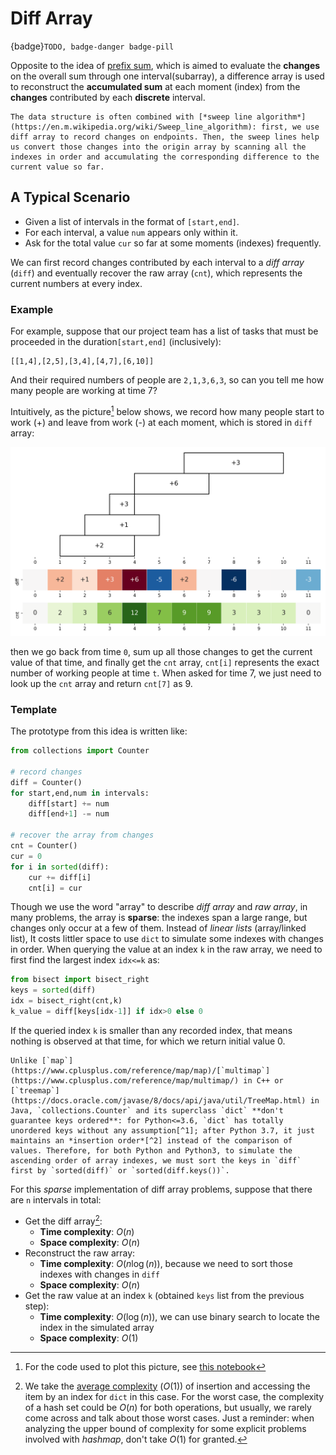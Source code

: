 # Diff Array

{badge}`TODO, badge-danger badge-pill`

Opposite to the idea of [prefix sum](prefix-sum.md), which is aimed to evaluate the **changes** on the overall sum through one interval(subarray), a difference array is used to reconstruct the **accumulated sum** at each moment (index) from the **changes** contributed by each **discrete** interval.

```{seealso}
The data structure is often combined with [*sweep line algorithm*](https://en.m.wikipedia.org/wiki/Sweep_line_algorithm): first, we use diff array to record changes on endpoints. Then, the sweep lines help us convert those changes into the origin array by scanning all the indexes in order and accumulating the corresponding difference to the current value so far.
```



## A Typical Scenario

- Given a list of intervals in the format of `[start,end]`. 
- For each interval, a value `num` appears only within it. 
- Ask for the total value `cur` so far at some moments (indexes) frequently.

We can first record changes contributed by each interval to a *diff array* (`diff`) and eventually recover the raw array (`cnt`), which represents the current numbers at every index.

### Example

For example, suppose that our project team has a list of tasks that must be proceeded in the duration`[start,end]` (inclusively):

```
[[1,4],[2,5],[3,4],[4,7],[6,10]]
```

And their required numbers of people are `2,1,3,6,3`, so can you tell me how many people are working at time 7?

Intuitively, as the picture[^0] below shows, we record how many people start to work (+) and leave from work (-) at each moment, which is stored in `diff` array: 

![](../images/diff-array-1.png)

[^0]: For the code used to plot this picture, see [this notebook](https://github.com/li-xin-yi/lctemplates/blob/main/plots/diff-array.ipynb)

then we go back from time `0`, sum up all those changes to get the current value of that time, and finally get the `cnt` array, `cnt[i]` represents the exact number of working people at time `t`. When asked for time 7, we just need to look up the `cnt` array and return `cnt[7]` as 9.  




### Template

The prototype from this idea is written like:

```py
from collections import Counter

# record changes
diff = Counter()
for start,end,num in intervals:
    diff[start] += num
    diff[end+1] -= num

# recover the array from changes
cnt = Counter()
cur = 0
for i in sorted(diff):
    cur += diff[i]
    cnt[i] = cur
```

Though we use the word "array" to describe *diff array* and *raw array*, in many problems, the array is **sparse**: the indexes span a large range, but changes only occur at a few of them. Instead of *linear lists* (array/linked list), It costs littler space to use `dict` to simulate some indexes with changes in order. When querying the value at an index `k` in the raw array, we need to first find the largest index `idx<=k` as:

```py
from bisect import bisect_right
keys = sorted(diff)
idx = bisect_right(cnt,k)
k_value = diff[keys[idx-1]] if idx>0 else 0
```

If the queried index `k` is smaller than any recorded index, that means nothing is observed at that time, for which we return initial value 0.


````{note}
Unlike [`map`](https://www.cplusplus.com/reference/map/map)/[`multimap`](https://www.cplusplus.com/reference/map/multimap/) in C++ or [`treemap`](https://docs.oracle.com/javase/8/docs/api/java/util/TreeMap.html) in Java, `collections.Counter` and its superclass `dict` **don't guarantee keys ordered**: for Python<=3.6, `dict` has totally unordered keys without any assumption[^1]; after Python 3.7, it just maintains an *insertion order*[^2] instead of the comparison of values. Therefore, for both Python and Python3, to simulate the ascending order of array indexes, we must sort the keys in `diff` first by `sorted(diff)` or `sorted(diff.keys())`.  
````

[^1]: Changelog of Python 3.6 mentions that *the order-preserving aspect of this new implementation is considered an implementation detail and should not be relied upon*, see https://docs.python.org/3.6/whatsnew/3.6.html#whatsnew36-compactdict

[^2]: see https://docs.python.org/3.7/tutorial/datastructures.html#dictionaries

For this *sparse* implementation of diff array problems, suppose that there are `n` intervals in total:

- Get the diff array[^3]:
  - **Time complexity**: $O(n)$
  - **Space complexity**: $O(n)$
- Reconstruct the raw array:
  - **Time complexity**: $O(n\log(n))$, because we need to sort those indexes with changes in `diff`
  - **Space complexity**: $O(n)$
- Get the raw value at an index `k` (obtained `keys` list from the previous step):
  - **Time complexity**: $O(\log(n))$, we can use binary search to locate the index in the simulated array
  - **Space complexity**: $O(1)$


[^3]: We take the [average complexity](https://wiki.python.org/moin/TimeComplexity) ($O(1)$) of insertion and accessing the item by an index for `dict` in this case. For the worst case, the complexity of a hash set could be $O(n)$ for both operations, but usually, we rarely come across and talk about those worst cases. Just a reminder: when analyzing the upper bound of complexity for some explicit problems involved with *hashmap*, don't take $O(1)$ for granted.
